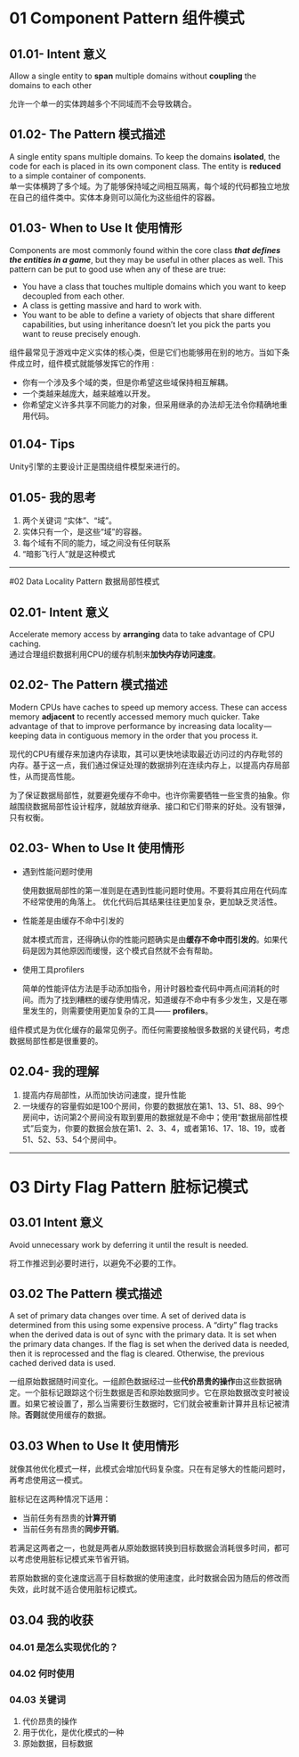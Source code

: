 # 01 Component Pattern 组件模式

## 01.01- Intent 意义
Allow a single entity to **span** multiple domains without **coupling** the domains to each other

允许一个单一的实体跨越多个不同域而不会导致耦合。

## 01.02- The Pattern 模式描述
A single entity spans multiple domains. To keep the domains **isolated**, the code for each is placed in its own component class. The entity is **reduced** to a simple container of components.
<br>
单一实体横跨了多个域。为了能够保持域之间相互隔离，每个域的代码都独立地放在自己的组件类中。实体本身则可以简化为这些组件的容器。

## 01.03- When to Use It 使用情形
Components are most commonly found within the core class ***that defines the entities in a game***, but they may be useful in other places as well. This pattern can be put to good use when any of these are true:

- You have a class that touches multiple domains which you want to keep decoupled from each other.
- A class is getting massive and hard to work with.
- You want to be able to define a variety of objects that share different capabilities, but using inheritance doesn’t let you pick the parts you want to reuse precisely enough.

组件最常见于游戏中定义实体的核心类，但是它们也能够用在别的地方。当如下条件成立时，组件模式就能够发挥它的作用 :

- 你有一个涉及多个域的类，但是你希望这些域保持相互解耦。
- 一个类越来越庞大，越来越难以开发。
- 你希望定义许多共享不同能力的对象，但采用继承的办法却无法令你精确地重用代码。

## 01.04- Tips
Unity引擎的主要设计正是围绕组件模型来进行的。
## 01.05- 我的思考
1. 两个关键词 “实体”、“域”。
2. 实体只有一个，是这些“域”的容器。
3. 每个域有不同的能力，域之间没有任何联系
4. “暗影飞行人”就是这种模式

----------

#02  Data Locality Pattern 数据局部性模式

## 02.01- Intent 意义
Accelerate memory access by **arranging** data to take advantage of CPU caching.
<br>
通过合理组织数据利用CPU的缓存机制来**加快内存访问速度**。

## 02.02- The Pattern 模式描述

Modern CPUs have caches to speed up memory access. These can access memory **adjacent** to recently accessed memory much quicker. Take advantage of that to improve performance by increasing data locality — keeping data in contiguous memory in the order that you process it.

现代的CPU有缓存来加速内存读取，其可以更快地读取最近访问过的内存毗邻的内存。基于这一点，我们通过保证处理的数据排列在连续内存上，以提高内存局部性，从而提高性能。

为了保证数据局部性，就要避免缓存不命中。也许你需要牺牲一些宝贵的抽象。你越围绕数据局部性设计程序，就越放弃继承、接口和它们带来的好处。没有银弹，只有权衡。

## 02.03- When to Use It 使用情形

- 遇到性能问题时使用

	 使用数据局部性的第一准则是在遇到性能问题时使用。不要将其应用在代码库不经常使用的角落上。 优化代码后其结果往往更加复杂，更加缺乏灵活性。

- 性能差是由缓存不命中引发的

	就本模式而言，还得确认你的性能问题确实是由**缓存不命中而引发的**。如果代码是因为其他原因而缓慢，这个模式自然就不会有帮助。
- 使用工具profilers

	简单的性能评估方法是手动添加指令，用计时器检查代码中两点间消耗的时间。而为了找到糟糕的缓存使用情况，知道缓存不命中有多少发生，又是在哪里发生的，则需要使用更加复杂的工具—— **profilers**。

组件模式是为优化缓存的最常见例子。而任何需要接触很多数据的关键代码，考虑数据局部性都是很重要的。

## 02.04- 我的理解
1. 提高内存局部性，从而加快访问速度，提升性能
2. 一块缓存的容量假如是100个房间，你要的数据放在第1、13、51、88、99个房间中，访问第2个房间没有取到要用的数据就是不命中；使用“数据局部性模式”后变为，你要的数据会放在第1、2、3、4，或者第16、17、18、19，或者51、52、53、54个房间中。


----------

# 03 Dirty Flag Pattern 脏标记模式

## 03.01  Intent 意义

Avoid unnecessary work by deferring it until the result is needed.

将工作推迟到必要时进行，以避免不必要的工作。

## 03.02 The Pattern 模式描述

A set of primary data changes over time. A set of derived data is determined from this using some expensive process. A “dirty” flag tracks when the derived data is out of sync with the primary data. It is set when the primary data changes. If the flag is set when the derived data is needed, then it is reprocessed and the flag is cleared. Otherwise, the previous cached derived data is used.

一组原始数据随时间变化。一组颜色数据经过一些**代价昂贵的操作**由这些数据确定。一个脏标记跟踪这个衍生数据是否和原始数据同步。它在原始数据改变时被设置。如果它被设置了，那么当需要衍生数据时，它们就会被重新计算并且标记被清除。**否则**就使用缓存的数据。


## 03.03 When to Use It 使用情形

就像其他优化模式一样，此模式会增加代码复杂度。只在有足够大的性能问题时，再考虑使用这一模式。

脏标记在这两种情况下适用：

- 当前任务有昂贵的**计算开销**
- 当前任务有昂贵的**同步开销**。

若满足这两者之一，也就是两者从原始数据转换到目标数据会消耗很多时间，都可以考虑使用脏标记模式来节省开销。

若原始数据的变化速度远高于目标数据的使用速度，此时数据会因为随后的修改而失效，此时就不适合使用脏标记模式。

## 03.04 我的收获
### 04.01 是怎么实现优化的？
### 04.02 何时使用
### 04.03 关键词
1. 代价昂贵的操作
2. 用于优化，是优化模式的一种
3. 原始数据，目标数据


